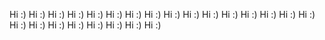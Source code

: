 Hi :)
Hi :)
Hi :)
Hi :)
Hi :)
Hi :)
Hi :)
Hi :)
Hi :)
Hi :)
Hi :)
Hi :)
Hi :)
Hi :)
Hi :)
Hi :)
Hi :)
Hi :)
Hi :)
Hi :)
Hi :)
Hi :)
Hi :)
Hi :)